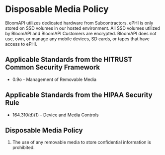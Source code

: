 # Disposable Media Policy

BloomAPI utilizes dedicated hardware from Subcontractors. ePHI is only stored on SSD volumes in our hosted environment. All SSD volumes utilized by BloomAPI and BloomAPI Customers are encrypted. BloomAPI does not use, own, or manage any mobile devices, SD cards, or tapes that have access to ePHI.

## Applicable Standards from the HITRUST Common Security Framework

* 0.9o - Management of Removable Media

## Applicable Standards from the HIPAA Security Rule

* 164.310(d)(1) - Device and Media Controls

## Disposable Media Policy

1. The use of any removable media to store confidential information is prohibited.
